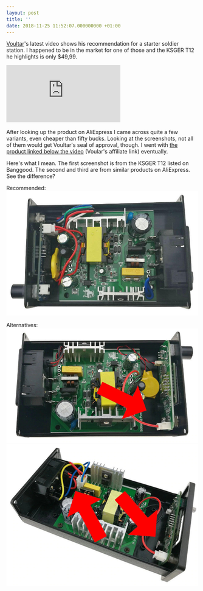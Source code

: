 ```yaml
---
layout: post
title: ''
date: 2018-11-25 11:52:07.000000000 +01:00
---
```

[Voultar](https://www.voultar.com)'s latest video shows his recommendation for a starter soldier station. I happened to be in the market for one of those and the KSGER T12 he highlights is only $49,99.

<iframe src="https://www.youtube.com/embed/cGdHJ3BTh_c" frameborder="0" allow="accelerometer; autoplay; encrypted-media; gyroscope; picture-in-picture" allowfullscreen></iframe>

After looking up the product on AliExpress I came across quite a few variants, even cheaper than fifty bucks. Looking at the screenshots, not all of them would get Voultar's seal of approval, though. I went with [the product linked below the video](http://bit.ly/2DtoywS) (Voular's affiliate link) eventually.

Here's what I  mean. The first screenshot is from the KSGER T12 listed on Banggood. The second and third are from similar products on AliExpress. See the difference?

Recommended:
![KSGER T12 recommended by Voultar](/uploads/2018/77a25857ee.jpg)

Alternatives:
![Quite similar KSGER T12](/uploads/2018/d2c960436e.jpg)
![Sketchy KSGER T12](/uploads/2018/f281e99256.jpg)
